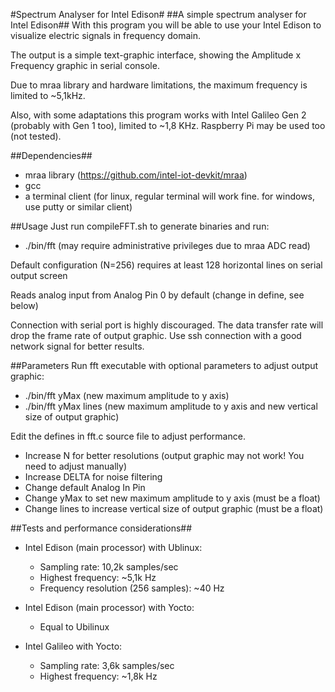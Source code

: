 #Spectrum Analyser for Intel Edison#
##A simple spectrum analyser for Intel Edison##
With this program you will be able to use your Intel Edison to visualize electric signals in frequency domain.

The output is a simple text-graphic interface, showing the Amplitude x Frequency graphic in serial console.

Due to mraa library and hardware limitations, the maximum frequency is limited to ~5,1kHz.

Also, with some adaptations this program works with Intel Galileo Gen 2 (probably with Gen 1 too), limited to ~1,8 KHz. Raspberry Pi may be used too (not tested).

##Dependencies##
- mraa library (https://github.com/intel-iot-devkit/mraa)
- gcc
- a terminal client (for linux, regular terminal will work fine. for windows, use putty or similar client)

##Usage
Just run compileFFT.sh to generate binaries and run:
- ./bin/fft (may require administrative privileges due to mraa ADC read)

Default configuration (N=256) requires at least 128 horizontal lines on serial output screen

Reads analog input from Analog Pin 0 by default (change in define, see below)

Connection with serial port is highly discouraged. The data transfer rate will drop the frame rate of output graphic. Use ssh connection with a good network signal for better results.

##Parameters
Run fft executable with optional parameters to adjust output graphic:
- ./bin/fft yMax (new maximum amplitude to y axis)
- ./bin/fft yMax lines (new maximum amplitude to y axis and new vertical size of output graphic)

Edit the defines in fft.c source file to adjust performance.
- Increase N for better resolutions (output graphic may not work! You need to adjust manually)
- Increase DELTA for noise filtering
- Change default Analog In Pin
- Change yMax to set new maximum amplitude to y axis (must be a float)
- Change lines to increase vertical size of output graphic (must be a float)


##Tests and performance considerations##
- Intel Edison (main processor) with Ublinux:
   * Sampling rate: 10,2k samples/sec
   * Highest frequency: ~5,1k Hz
   * Frequency resolution (256 samples): ~40 Hz

- Intel Edison (main processor) with Yocto:
  * Equal to Ubilinux

- Intel Galileo with Yocto:
   * Sampling rate: 3,6k samples/sec
   * Highest frequency: ~1,8k Hz
